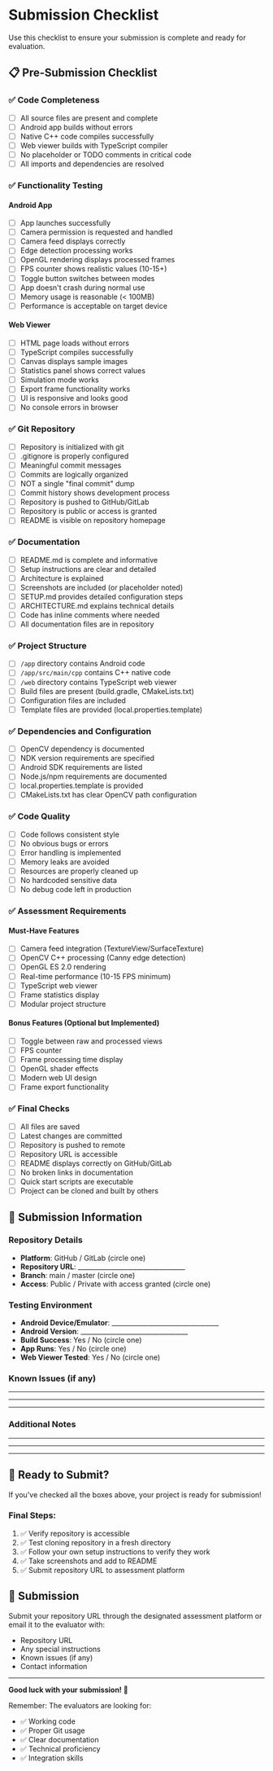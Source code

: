 # Submission Checklist

Use this checklist to ensure your submission is complete and ready for evaluation.

## 📋 Pre-Submission Checklist

### ✅ Code Completeness

- [ ] All source files are present and complete
- [ ] Android app builds without errors
- [ ] Native C++ code compiles successfully
- [ ] Web viewer builds with TypeScript compiler
- [ ] No placeholder or TODO comments in critical code
- [ ] All imports and dependencies are resolved

### ✅ Functionality Testing

#### Android App
- [ ] App launches successfully
- [ ] Camera permission is requested and handled
- [ ] Camera feed displays correctly
- [ ] Edge detection processing works
- [ ] OpenGL rendering displays processed frames
- [ ] FPS counter shows realistic values (10-15+)
- [ ] Toggle button switches between modes
- [ ] App doesn't crash during normal use
- [ ] Memory usage is reasonable (< 100MB)
- [ ] Performance is acceptable on target device

#### Web Viewer
- [ ] HTML page loads without errors
- [ ] TypeScript compiles successfully
- [ ] Canvas displays sample images
- [ ] Statistics panel shows correct values
- [ ] Simulation mode works
- [ ] Export frame functionality works
- [ ] UI is responsive and looks good
- [ ] No console errors in browser

### ✅ Git Repository

- [ ] Repository is initialized with git
- [ ] .gitignore is properly configured
- [ ] Meaningful commit messages
- [ ] Commits are logically organized
- [ ] NOT a single "final commit" dump
- [ ] Commit history shows development process
- [ ] Repository is pushed to GitHub/GitLab
- [ ] Repository is public or access is granted
- [ ] README is visible on repository homepage

### ✅ Documentation

- [ ] README.md is complete and informative
- [ ] Setup instructions are clear and detailed
- [ ] Architecture is explained
- [ ] Screenshots are included (or placeholder noted)
- [ ] SETUP.md provides detailed configuration steps
- [ ] ARCHITECTURE.md explains technical details
- [ ] Code has inline comments where needed
- [ ] All documentation files are in repository

### ✅ Project Structure

- [ ] `/app` directory contains Android code
- [ ] `/app/src/main/cpp` contains C++ native code
- [ ] `/web` directory contains TypeScript web viewer
- [ ] Build files are present (build.gradle, CMakeLists.txt)
- [ ] Configuration files are included
- [ ] Template files are provided (local.properties.template)

### ✅ Dependencies and Configuration

- [ ] OpenCV dependency is documented
- [ ] NDK version requirements are specified
- [ ] Android SDK requirements are listed
- [ ] Node.js/npm requirements are documented
- [ ] local.properties.template is provided
- [ ] CMakeLists.txt has clear OpenCV path configuration

### ✅ Code Quality

- [ ] Code follows consistent style
- [ ] No obvious bugs or errors
- [ ] Error handling is implemented
- [ ] Memory leaks are avoided
- [ ] Resources are properly cleaned up
- [ ] No hardcoded sensitive data
- [ ] No debug code left in production

### ✅ Assessment Requirements

#### Must-Have Features
- [ ] Camera feed integration (TextureView/SurfaceTexture)
- [ ] OpenCV C++ processing (Canny edge detection)
- [ ] OpenGL ES 2.0 rendering
- [ ] Real-time performance (10-15 FPS minimum)
- [ ] TypeScript web viewer
- [ ] Frame statistics display
- [ ] Modular project structure

#### Bonus Features (Optional but Implemented)
- [ ] Toggle between raw and processed views
- [ ] FPS counter
- [ ] Frame processing time display
- [ ] OpenGL shader effects
- [ ] Modern web UI design
- [ ] Frame export functionality

### ✅ Final Checks

- [ ] All files are saved
- [ ] Latest changes are committed
- [ ] Repository is pushed to remote
- [ ] Repository URL is accessible
- [ ] README displays correctly on GitHub/GitLab
- [ ] No broken links in documentation
- [ ] Quick start scripts are executable
- [ ] Project can be cloned and built by others

## 📝 Submission Information

### Repository Details
- **Platform**: GitHub / GitLab (circle one)
- **Repository URL**: _________________________________
- **Branch**: main / master (circle one)
- **Access**: Public / Private with access granted (circle one)

### Testing Environment
- **Android Device/Emulator**: _________________________________
- **Android Version**: _________________________________
- **Build Success**: Yes / No (circle one)
- **App Runs**: Yes / No (circle one)
- **Web Viewer Tested**: Yes / No (circle one)

### Known Issues (if any)
_________________________________________________________________
_________________________________________________________________
_________________________________________________________________

### Additional Notes
_________________________________________________________________
_________________________________________________________________
_________________________________________________________________

## 🚀 Ready to Submit?

If you've checked all the boxes above, your project is ready for submission!

### Final Steps:
1. ✅ Verify repository is accessible
2. ✅ Test cloning repository in a fresh directory
3. ✅ Follow your own setup instructions to verify they work
4. ✅ Take screenshots and add to README
5. ✅ Submit repository URL to assessment platform

## 📧 Submission

Submit your repository URL through the designated assessment platform or email it to the evaluator with:
- Repository URL
- Any special instructions
- Known issues (if any)
- Contact information

---

**Good luck with your submission! 🎉**

Remember: The evaluators are looking for:
- ✅ Working code
- ✅ Proper Git usage
- ✅ Clear documentation
- ✅ Technical proficiency
- ✅ Integration skills



